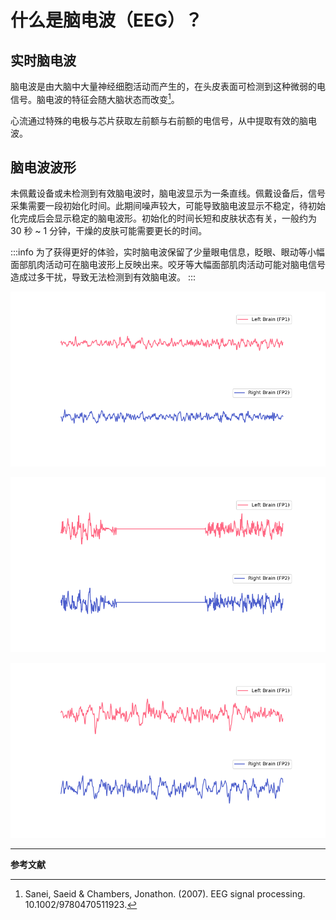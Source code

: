 # 什么是脑电波（EEG）？

## 实时脑电波
脑电波是由大脑中大量神经细胞活动而产生的，在头皮表面可检测到这种微弱的电信号。脑电波的特征会随大脑状态而改变[^1]。

心流通过特殊的电极与芯片获取左前额与右前额的电信号，从中提取有效的脑电波。

## 脑电波波形

未佩戴设备或未检测到有效脑电波时，脑电波显示为一条直线。佩戴设备后，信号采集需要一段初始化时间。此期间噪声较大，可能导致脑电波显示不稳定，待初始化完成后会显示稳定的脑电波形。初始化的时间长短和皮肤状态有关，一般约为 30 秒 ~ 1 分钟，干燥的皮肤可能需要更长的时间。

:::info
为了获得更好的体验，实时脑电波保留了少量眼电信息，眨眼、眼动等小幅面部肌肉活动可在脑电波形上反映出来。咬牙等大幅面部肌肉活动可能对脑电信号造成过多干扰，导致无法检测到有效脑电波。
:::


![正常有效的脑电波](media/正常有效的脑电波.png)


![受到干扰的脑电波](./media/受到干扰的脑电波.png)

![眨眼或者眼动情况下的脑电波](media/眨眼或者眼动情况下的脑电波.png)


---

**参考文献**

[^1]: Sanei, Saeid & Chambers, Jonathon. (2007). EEG signal processing. 10.1002/9780470511923. 



